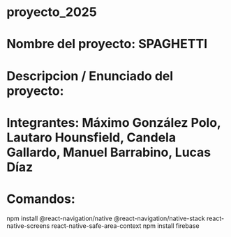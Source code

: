 # proyecto_2025

# Nombre del proyecto: SPAGHETTI

# Descripcion / Enunciado del proyecto: 

# Integrantes: Máximo González Polo, Lautaro Hounsfield, Candela Gallardo, Manuel Barrabino, Lucas Díaz

# Comandos: 
npm install @react-navigation/native @react-navigation/native-stack react-native-screens react-native-safe-area-context
npm install firebase

